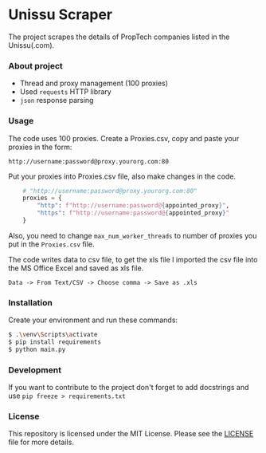 # Unissu Scraper
The project scrapes the details of PropTech companies listed in the Unissu(.com).

### About project

  - Thread and proxy management (100 proxies)
  - Used `requests` HTTP library
  - `json` response parsing

### Usage

The code uses 100 proxies. Create a Proxies.csv, copy and paste your proxies 
in the form:

`http://username:password@proxy.yourorg.com:80`

Put your proxies into Proxies.csv file, also make changes in the code.

```python
    # "http://username:password@proxy.yourorg.com:80"
    proxies = {
        "http": f"http://username:password@{appointed_proxy}",
        "https": f"http://username:password@{appointed_proxy}"
    }
```

Also, you need to change `max_num_worker_threads` to number of proxies
you put in the `Proxies.csv` file.


The code writes data to csv file, to get the xls file I imported
the csv file into the MS Office Excel and saved as xls file.

`Data -> From Text/CSV -> Choose comma -> Save as .xls`


### Installation


Create your environment and run these commands:

```sh
$ .\venv\Scripts\activate
$ pip install requirements
$ python main.py
```


### Development

If you want to contribute to the project don't forget to add docstrings 
and use `pip freeze > requirements.txt` 


### License
This repository is licensed under the MIT License. Please see the
 [LICENSE](https://github.com/nurettinabaci/UnissuScraper/blob/master/LICENSE) 
 file for more details.